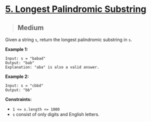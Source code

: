 # [5. Longest Palindromic Substring](https://leetcode.com/problems/longest-palindromic-substring/)

> ## Medium

Given a string `s`, return the longest palindromic substring in `s`.

**Example 1:**

```
Input: s = "babad"
Output: "bab"
Explanation: "aba" is also a valid answer.
```

**Example 2:**

```
Input: s = "cbbd"
Output: "bb"
```

**Constraints:**

- `1 <= s.length <= 1000`
- `s` consist of only digits and English letters.
